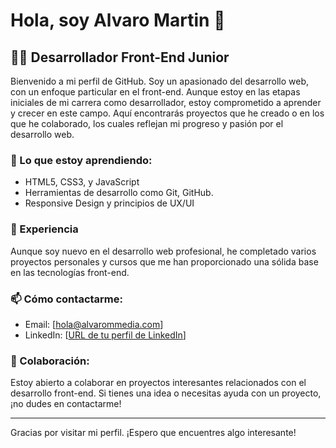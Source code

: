 # Hola, soy Alvaro Martin 👋

## 👨‍💻 Desarrollador Front-End Junior

Bienvenido a mi perfil de GitHub. Soy un apasionado del desarrollo web, con un enfoque particular en el front-end. Aunque estoy en las etapas iniciales de mi carrera como desarrollador, estoy comprometido a aprender y crecer en este campo. Aquí encontrarás proyectos que he creado o en los que he colaborado, los cuales reflejan mi progreso y pasión por el desarrollo web.

### 🌱 Lo que estoy aprendiendo:

- HTML5, CSS3, y JavaScript
- Herramientas de desarrollo como Git, GitHub.
- Responsive Design y principios de UX/UI

### 💼 Experiencia

Aunque soy nuevo en el desarrollo web profesional, he completado varios proyectos personales y cursos que me han proporcionado una sólida base en las tecnologías front-end.

### 📫 Cómo contactarme:

- Email: [hola@alvarommedia.com]
- LinkedIn: [[URL de tu perfil de LinkedIn](https://www.linkedin.com/in/alvarommedia/)]

### 🤝 Colaboración:

Estoy abierto a colaborar en proyectos interesantes relacionados con el desarrollo front-end. Si tienes una idea o necesitas ayuda con un proyecto, ¡no dudes en contactarme!

---

Gracias por visitar mi perfil. ¡Espero que encuentres algo interesante!


